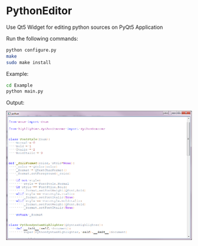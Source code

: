 # PythonEditor
Use Qt5 Widget for editing python sources on PyQt5 Application


Run the following commands:

```bash
python configure.py
make 
sudo make install
```
       
Example:

```bash
cd Example
python main.py
```
 
Output: 

![Python source highlighting Demo](images/demo.png)
